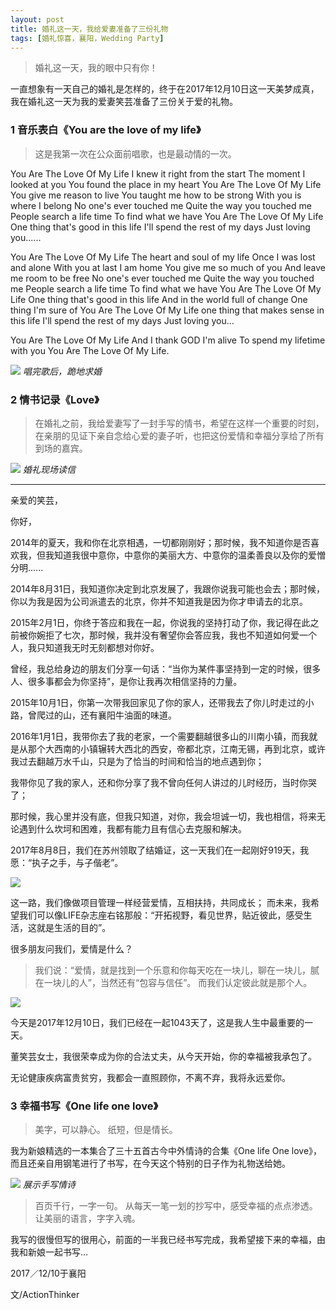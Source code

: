 ```yaml
---
layout: post
title: 婚礼这一天，我给爱妻准备了三份礼物
tags: [婚礼惊喜，襄阳，Wedding Party]
---
```


> 婚礼这一天，我的眼中只有你！

一直想象有一天自己的婚礼是怎样的，终于在2017年12月10日这一天美梦成真，我在婚礼这一天为我的爱妻笑芸准备了三份关于爱的礼物。

### 1 音乐表白《You are the love of my life》

>这是我第一次在公众面前唱歌，也是最动情的一次。

You Are The Love Of My Life
I knew it right from the start
The moment I looked at you
You found the place in my heart
You Are The Love Of My Life
You give me reason to live
You taught me how to be strong
With you is where I belong
No one's ever touched me
Quite the way you touched me
People search a life time
To find what we have
You Are The Love Of My Life
One thing that's good in this life
I'll spend the rest of my days
Just loving you......

You Are The Love Of My Life
The heart and soul of my life
Once I was lost and alone
With you at last I am home
You give me so much of you
And leave me room to be free
No one's ever touched me
Quite the way you touched me
People search a life time
To find what we have
You Are The Love Of My Life
One thing that's good in this life
And in the world full of change
One thing I'm sure of
You Are The Love Of My Life
one thing that makes sense in this life
I'll spend the rest of my days
Just loving you...

You Are The Love Of My Life
And I thank GOD I'm alive
To spend my lifetime with you
You Are The Love Of My Life.

![](https://ws4.sinaimg.cn/large/006tKfTcgy1fmwl3scq8qj31kw11snph.jpg)
*唱完歌后，跪地求婚*

### 2 情书记录《Love》


>在婚礼之前，我给爱妻写了一封手写的情书，希望在这样一个重要的时刻，在亲朋的见证下亲自念给心爱的妻子听，也把这份爱情和幸福分享给了所有到场的嘉宾。

![](https://ws4.sinaimg.cn/large/006tKfTcgy1fmwl3mhh1lj31kw11zhe4.jpg)
*婚礼现场读信*

----

亲爱的笑芸，

你好，

2014年的夏天，我和你在北京相遇，一切都刚刚好；那时候，我不知道你是否喜欢我，但我知道我很中意你，中意你的美丽大方、中意你的温柔善良以及你的爱憎分明......

2014年8月31日，我知道你决定到北京发展了，我跟你说我可能也会去；那时候，你以为我是因为公司派遣去的北京，你并不知道我是因为你才申请去的北京。

2015年2月1日，你终于答应和我在一起，你说我的坚持打动了你，我记得在此之前被你婉拒了七次，那时候，我并没有奢望你会答应我，我也不知道如何爱一个人，我只知道我无时无刻都想对你好。

曾经，我总给身边的朋友们分享一句话：“当你为某件事坚持到一定的时候，很多人、很多事都会为你坚持”，是你让我再次相信坚持的力量。

2015年10月1日，你第一次带我回家见了你的家人，还带我去了你儿时走过的小路，曾爬过的山，还有襄阳牛油面的味道。

2016年1月1日，我带你去了我的老家，一个需要翻越很多山的川南小镇，而我就是从那个大西南的小镇辗转大西北的西安，帝都北京，江南无锡，再到北京，或许我过去翻越万水千山，只是为了恰当的时间和恰当的地点遇到你；

我带你见了我的家人，还和你分享了我不曾向任何人讲过的儿时经历，当时你哭了；

那时候，我心里并没有底，但我只知道，对你，我会坦诚一切，我也相信，将来无论遇到什么坎坷和困难，我都有能力且有信心去克服和解决。

2017年8月8日，我们在苏州领取了结婚证，这一天我们在一起刚好919天，我愿：“执子之手，与子偕老”。

![](https://ws4.sinaimg.cn/large/006tKfTcgy1fmwlejlhznj31kw11ze8h.jpg)

这一路，我们像做项目管理一样经营爱情，互相扶持，共同成长；
而未来，我希望我们可以像LIFE杂志座右铭那般：“开拓视野，看见世界，贴近彼此，感受生活，这就是生活的目的”。

很多朋友问我们，爱情是什么？
>我们说：“爱情，就是找到一个乐意和你每天吃在一块儿，聊在一块儿，腻在一块儿的人”，当然还有“包容与信任”。
而我们认定彼此就是那个人。

![](https://ws1.sinaimg.cn/large/006tKfTcgy1fmwlbpchp9j31kw11z7wu.jpg)

今天是2017年12月10日，我们已经在一起1043天了，这是我人生中最重要的一天。

董笑芸女士，我很荣幸成为你的合法丈夫，从今天开始，你的幸福被我承包了。

无论健康疾病富贵贫穷，我都会一直照顾你，不离不弃，我将永远爱你。


### 3 幸福书写《One life one love》

> 美字，可以静心。
纸短，但是情长。

我为新娘精选的一本集合了三十五首古今中外情诗的合集《One life One love》，而且还亲自用钢笔进行了书写，在今天这个特别的日子作为礼物送给她。

![](https://ws1.sinaimg.cn/large/006tKfTcgy1fmwl24tkv7j31kw11zu17.jpg)
*展示手写情诗*

>百页千行，一字一句。
从每天一笔一划的抄写中，感受幸福的点点渗透。
让美丽的语言，字字入魂。

我写的很慢但写的很用心，前面的一半我已经书写完成，我希望接下来的幸福，由我和新娘一起书写...

2017／12/10于襄阳


文/ActionThinker


